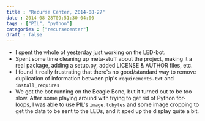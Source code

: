 ```yaml
---
title : "Recurse Center, 2014-08-27"
date : 2014-08-28T09:51:30-04:00
tags : ["PIL", "python"]
categories : ["recursecenter"]
draft : false
---
```


-   I spent the whole of yesterday just working on the LED-bot.
-   Spent some time cleaning up meta-stuff about the project, making it a real
    package, adding a setup.py, added LICENSE & AUTHOR files, etc.
-   I found it really frustrating that there's no good/standard way to remove
    duplication of information between pip's `requirements.txt` and
    `install_requires`
-   We got the bot running on the Beagle Bone, but it turned out to be too slow.
    After some playing around with trying to get rid of Python for-loops, I was
    able to use PIL's `image.tobytes` and some image cropping to get the data to
    be sent to the LEDs, and it sped up the display quite a bit.
